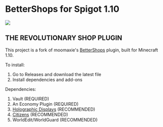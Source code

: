 # BetterShops for Spigot 1.10
![](http://i.imgur.com/NliyO8H.png)

## THE REVOLUTIONARY SHOP PLUGIN
This project is a fork of moomaxie's [BetterShops](https://github.com/moomaxie/BetterShops) plugin, built for Minecraft 1.10.

To install:
1. Go to Releases and download the latest file
2. Install dependencies and add-ons

Dependencies:
1. Vault (REQUIRED)
2. An Economy Plugin (REQUIRED)
3. [Holographic Displays](http://dev.bukkit.org/bukkit-plugins/holographic-displays/) (RECOMMENDED)
4. [Citizens](http://dev.bukkit.org/bukkit-plugins/citizens/) (RECOMMENDED)
5. WorldEdit/WorldGuard (RECOMMENDED)